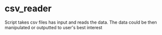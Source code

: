 # csv_reader
Script takes csv files has input and reads the data. The data could be then manipulated or outputted 
to user's best interest
